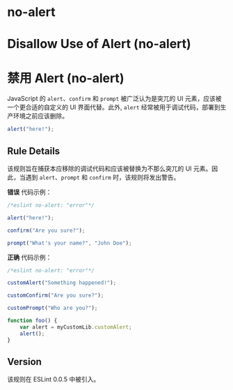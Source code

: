 # no-alert

Disallow Use of Alert (no-alert)
================================

禁用 Alert (no-alert)
===================

JavaScript 的 `alert`、`confirm` 和 `prompt` 被广泛认为是突兀的 UI 元素，应该被一个更合适的自定义的 UI 界面代替。此外, `alert` 经常被用于调试代码，部署到生产环境之前应该删除。

``` js
alert("here!"); 
```

Rule Details[](#rule-details)
-----------------------------

该规则旨在捕获本应移除的调试代码和应该被替换为不那么突兀的 UI 元素。因此，当遇到 `alert`、`prompt` 和 `confirm` 时，该规则将发出警告。

**错误** 代码示例：

``` js
/*eslint no-alert: "error"*/

alert("here!");

confirm("Are you sure?");

prompt("What's your name?", "John Doe"); 
```

**正确** 代码示例：

``` js
/*eslint no-alert: "error"*/

customAlert("Something happened!");

customConfirm("Are you sure?");

customPrompt("Who are you?");

function foo() {
    var alert = myCustomLib.customAlert;
    alert();
} 
```

Version[](#version)
-------------------

该规则在 ESLint 0.0.5 中被引入。
